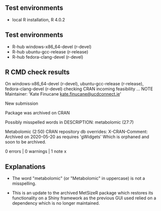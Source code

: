 ## Test environments
* local R installation, R 4.0.2
## Test environments
* R-hub windows-x86_64-devel (r-devel)
* R-hub ubuntu-gcc-release (r-release)
* R-hub fedora-clang-devel (r-devel)

## R CMD check results
On windows-x86_64-devel (r-devel), ubuntu-gcc-release (r-release), fedora-clang-devel (r-devel)
checking CRAN incoming feasibility ... NOTE
Maintainer: 'Kate Finucane <kate.finucane@ucdconnect.ie>'

New submission

Package was archived on CRAN

Possibly misspelled words in DESCRIPTION:
  metabolomic (27:7)

  Metabolomic (2:50)
CRAN repository db overrides:
  X-CRAN-Comment: Archived on 2020-05-20 as requires 'gWidgets'
  Which is orphaned and soon to be archived.

0 errors | 0 warnings | 1 note x

## Explanations

* The word "metabolomic" (or "Metabolomic" in uppercase) is not a misspelling. 

* This is an update to the archived MetSizeR package which restores its functionality on a Shiny framework as the previous GUI used relied on a dependency which is no longer maintained.
